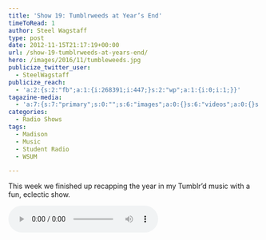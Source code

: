 ```yaml
---
title: 'Show 19: Tumblrweeds at Year’s End'
timeToRead: 1 
author: Steel Wagstaff
type: post
date: 2012-11-15T21:17:19+00:00
url: /show-19-tumblrweeds-at-years-end/
hero: /images/2016/11/tumbleweeds.jpg
publicize_twitter_user:
  - SteelWagstaff
publicize_reach:
  - 'a:2:{s:2:"fb";a:1:{i:268391;i:447;}s:2:"wp";a:1:{i:0;i:1;}}'
tagazine-media:
  - 'a:7:{s:7:"primary";s:0:"";s:6:"images";a:0:{}s:6:"videos";a:0:{}s:11:"image_count";i:0;s:6:"author";s:8:"10832102";s:7:"blog_id";s:8:"28368918";s:9:"mod_stamp";s:19:"2012-11-15 21:17:19";}'
categories:
  - Radio Shows
tags:
  - Madison
  - Music
  - Student Radio
  - WSUM

---
```

This week we finished up recapping the year in my Tumblr&#8217;d music with a fun, eclectic show.

<audio controls src="http://dl.dropbox.com/u/78766980/21%20Tumblrweeds%20(Show%2019_%20November%2015%2C%202012)%201.mp3"></audio>